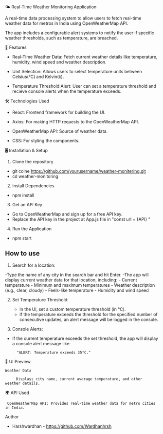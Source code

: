 🌤️ Real-Time Weather Monitoring Application

A real-time data processing system to allow users to fetch real-time weather data for metros in India using OpenWeatherMap API. 

The app includes a configurable alert systems to notify the user if specific weather thresholds, such as temperature, are breached.

🚀 Features

- Real-Time Weather Data: Fetch current weather details like temperature, humidity, wind speed and weather description.

- Unit Selection: Allows users to select temperature units between Celsius(°C) and Kelvin(k).

- Temperature Threshold Alert: User can set a temperature threshold and recieve console alerts when the temperature exceeds.

🛠️ Technologies Used

- React: Frontend framework for building the UI.

- Axios: For making HTTP requests to the OpenWeatherMap API.

- OpenWeatherMap API: Source of weather data.

- CSS: For styling the components.

🖥️ Installation & Setup

1. Clone the repository

- git colne https://github.com/yourusername/weather-monitering.git
- cd weather-monitoring

2. Install Dependencies
    
- npm install

3. Get an API Key
    
- Go to OpenWeatherMap and sign up for a free API key.
- Replace the API key in the project at App.js file in "const url = {API} "

4. Run the Application

- npm start

## How to use 

1. Search for a location:

-Type the name of any city in the search bar and hit Enter.
-The app will display current weather data for that location, including:
    - Current temperature
    - Minimum and maximum temperatures
    - Weather description (e.g., clear, cloudy)
    - Feels-like temperature
    - Humidity and wind speed

2. Set Temperature Threshold:

    - In the UI, set a custom temperature threshold (in °C).
    - If the temperature exceeds the threshold for the
    specified number of consecutive updates, an alert message will be logged in the console.

3. Console Alerts:

- If the current temperature exceeds the set threshold, the app will display a console alert message like:

        "ALERT: Temperature exceeds 35°C."

🎨 UI Preview

    Weather Data

         Displays city name, current average temperature, and other weather details.

🌍 API Used
    
     OpenWeatherMap API: Provides real-time weather data for metro cities in India.

Author
- Harshwardhan - https://github.com/Wardhanhrsh